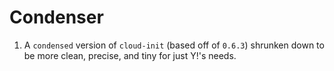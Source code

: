 Condenser
===================

1. A `condensed` version of `cloud-init` (based off of `0.6.3`) shrunken down to be more clean, precise, and tiny for just Y!'s needs.
